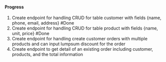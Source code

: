 #### Progress

1. Create endpoint for handling CRUD for table
   customer with fields {name, phone, email,
   address} #Done
2. Create endpoint for handling CRUD for table
   product with fields {name, unit, price} #Done
3. Create endpoint for handling create customer
   orders with multiple products and can input
   lumpsum discount for the order
4. Create endpoint to get detail of an existing
   order including customer, products, and the total
   information
